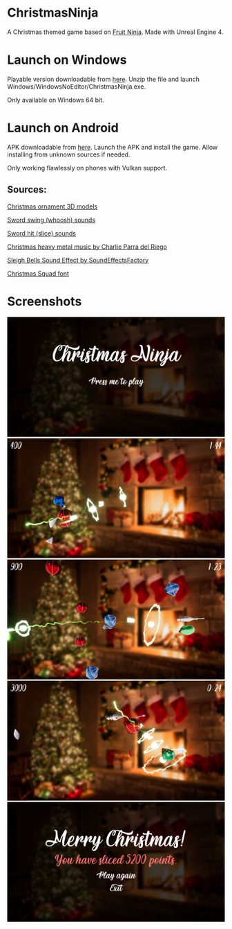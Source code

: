 # ChristmasNinja
A Christmas themed game based on [Fruit Ninja](https://play.google.com/store/apps/details?id=com.halfbrick.fruitninjafree). Made with Unreal Engine 4.

# Launch on Windows

Playable version downloadable from [here](https://simonyi-my.sharepoint.com/:u:/g/personal/lyaflora_sch_bme_hu/EdK16Z9XIeBJsFaK7m4pU00BnteO6j_q9D4wIlz7_Ccfog?e=I2f8HD). Unzip the file and launch Windows/WindowsNoEditor/ChristmasNinja.exe.

Only available on Windows 64 bit.

# Launch on Android

APK downloadable from [here](https://drive.google.com/file/d/1c_9qoTxu-A3XRaii9ICuLgceTVp8PfLO/view?usp=sharing). Launch the APK and install the game. Allow installing from unknown sources if needed.

Only working flawlessly on phones with Vulkan support.

## Sources:

[Christmas ornament 3D models](https://www.cgtrader.com/free-3d-models/interior/other/christmas-decoration-826b3401-97d8-4f5c-a4d1-b566db71cd3c)

[Sword swing (whoosh) sounds](https://freesound.org/people/sonictechtonic/sounds/243567/)

[Sword hit (slice) sounds](https://freesound.org/people/Eponn/packs/30820/)

[Christmas heavy metal music by Charlie Parra del Riego](https://youtu.be/mlb5go7FRYw)

[Sleigh Bells Sound Effect by SoundEffectsFactory](https://youtu.be/vhnMXSAcopU)

[Christmas Squad font](https://www.dafont.com/christmas-squad.font)

# Screenshots

![Main Menu](Screenshots/Screenshot0.png)
![Gameplay](Screenshots/Screenshot1.png)
![Gameplay](Screenshots/Screenshot3.png)
![Gameplay](Screenshots/Screenshot4.png)
![Game Over](Screenshots/Screenshot2.png)